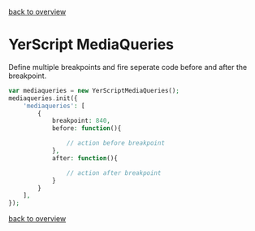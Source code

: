 [back to overview](../README.markdown#initial-functionality)

YerScript MediaQueries
===============

Define multiple breakpoints and fire seperate code before and after the breakpoint.

```php
var mediaqueries = new YerScriptMediaQueries();
mediaqueries.init({
	'mediaqueries': [
		{
			breakpoint: 840,
			before: function(){

				// action before breakpoint
			},
			after: function(){

				// action after breakpoint
			}
		}
	],
});
`````

[back to overview](../README.markdown#initial-functionality)